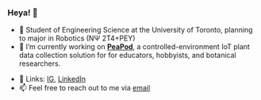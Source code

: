 ### Heya! 👋
- 🌱 Student of Engineering Science at the University of Toronto, planning to major in Robotics (NΨ 2T4+PEY)
- 🔭 I’m currently working on [**PeaPod**](https://github.com/UTAgritech/PeaPod), a controlled-environment IoT plant data collection solution for for educators, hobbyists, and botanical researchers.
<!-- - ✨ Check out my work on [**DAVE**](https://github.com/jlefebvre55/DAVE), my first venture into controlled-environment agriculture with **Wasabi**! It got me [published](https://www.researchgate.net/publication/344294857_DAVE_Optimizing_Wasabi_Agriculture_Through_Automation_and_Successive_Approximation). -->
- 💬 Links: [IG](https://www.instagram.com/JLefebvre55), [LinkedIn](https://www.linkedin.com/in/jayden-lefebvre-114bb4164/)
- 📫 Feel free to reach out to me via [email](mailto:jayden.lefebvre55@gmail.com)
